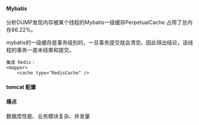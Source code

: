 #### Mybatis

分析DUMP发现内存被某个线程的Mybatis一级缓存PerpetualCache 占用了总内存86.22%。

mybatis的一级缓存是事务级别的，一旦事务提交就会清空。因此得出结论，该线程的事务一直未结束和提交。

```
集成 Redis：
<mapper> 
	<cache type="RedisCache" />
```

#### tomcat 配置

#### 痛点
数据库性能、业务模块复杂、并发量